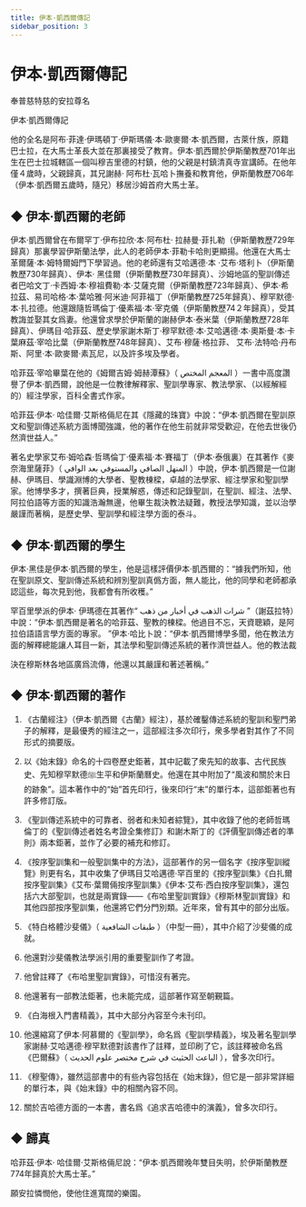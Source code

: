 ```yaml
---
title: 伊本·凱西爾傳記
sidebar_position: 3
---
```


# 伊本·凱西爾傳記

奉普慈特慈的安拉尊名

伊本·凱西爾傳記

他的全名是阿布·菲達·伊瑪頓丁·伊斯瑪儀·本·歐麥爾·本·凱西爾，古萊什族，原籍巴士拉，在大馬士革長大並在那裏接受了教育。伊本·凱西爾於伊斯蘭教歷701年出生在巴士拉城轄區一個叫穆吉里德的村鎮，他的父親是村鎮清真寺宣講師。在他年僅４歲時，父親歸真，其兄謝赫· 阿布杜·瓦哈卜撫養和教育他，伊斯蘭教歷706年（伊本·凱西爾五歲時，隨兄）移居沙姆首府大馬士革。

## ◆ 伊本·凱西爾的老師

伊本·凱西爾曾在布爾罕丁·伊布拉欣·本·阿布杜· 拉赫曼·菲扎勒（伊斯蘭教歷729年歸真）那裏學習伊斯蘭法學，此人的老師伊本·菲勒卡哈則更顯揚。他還在大馬士革爾薩·本·姆特爾姆門下學習過。他的老師還有艾哈邁德·本 ·艾布·塔利卜（伊斯蘭教歷730年歸真）、伊本· 黑佳爾（伊斯蘭教歷730年歸真）、沙姆地區的聖訓傳述者巴哈文丁·卡西姆·本·穆祖費勒·本·艾薩克爾（伊斯蘭教歷723年歸真）、伊本·希拉茲、易司哈格·本·葉哈雅·阿米迪·阿菲福丁（伊斯蘭教歷725年歸真）、穆罕默德·本·扎拉德。他還跟隨哲瑪倫丁·優素福·本·宰克儀（伊斯蘭教歷74２年歸真），受其教誨並娶其女爲妻。他還曾求學於伊斯蘭的謝赫伊本·泰米葉（伊斯蘭教歷728年歸真）、伊瑪目·哈菲茲、歷史學家謝木斯丁·穆罕默德·本·艾哈邁德·本·奧斯曼·本·卡葉麻茲·宰哈比葉（伊斯蘭教歷748年歸真）、艾布·穆薩·格拉菲、 艾布·法特哈·丹布斯、阿里·本·歐麥爾·素瓦尼，以及許多埃及學者。

哈菲茲·宰哈畢葉在他的《姆爾吉姆·姆赫潭蘇》（ المعجم المختص ）一書中高度讚譽了伊本·凱西爾，說他是一位教律解釋家、聖訓學專家、教法學家、（以經解經的）經注學家，百科全書式作家。

哈菲茲·伊本· 哈佳爾·艾斯格倆尼在其《隱藏的珠寶》中說：“伊本·凱西爾在聖訓原文和聖訓傳述系統方面博聞強識，他的著作在他生前就非常受歡迎，在他去世後仍然濟世益人。”

著名史學家艾布·姆哈森·哲瑪倫丁·優素福·本·賽福丁（伊本·泰俄裏）在其著作《麥奈海里薩菲》（ المنهل الصافي والمستوفي بعد الوافي ）中說，伊本·凱西爾是一位謝赫、伊瑪目、學識淵博的大學者、聖教棟樑，卓越的法學家、經注學家和聖訓學家。他博學多才，撰著巨典，授業解惑，傳述和記錄聖訓，在聖訓、經注、法學、阿拉伯語等方面的知識浩瀚無邊，他畢生裁決教法疑難，教授法學知識，並以治學嚴謹而著稱，是歷史學、聖訓學和經注學方面的泰斗。

## ◆ 伊本·凱西爾的學生

伊本·黑佳是伊本·凱西爾的學生，他是這樣評價伊本·凱西爾的：“據我們所知，他在聖訓原文、聖訓傳述系統和辨別聖訓真僞方面，無人能比，他的同學和老師都承認這些，每次見到他，我都會有所收穫。”

罕百里學派的伊本· 伊瑪德在其著作“ شرات الذهب في أخبار من ذهب ”（謝茲拉特）中說：“伊本·凱西爾是著名的哈菲茲、聖教的棟樑。他過目不忘，天資聰穎，是阿拉伯語語言學方面的專家。 ”伊本·哈比卜說：“伊本·凱西爾博學多聞，他在教法方面的解釋總能讓人耳目一新，其法學和聖訓傳述系統的著作濟世益人。他的教法裁

決在穆斯林各地區廣爲流傳，他還以其嚴謹和著述著稱。”

## ◆ 伊本·凱西爾的著作

1. 《古蘭經注》（伊本·凱西爾《古蘭》經注），基於確鑿傳述系統的聖訓和聖門弟子的解釋，是最優秀的經注之一，這部經注多次印行，衆多學者對其作了不同形式的摘要版。

1. 以《始末錄》命名的十四卷歷史鉅著，其中記載了衆先知的故事、古代民族史、先知穆罕默德ﷺ生平和伊斯蘭曆史。他還在其中附加了“風波和關於末日的跡象”。這本著作中的“始”首先印行，後來印行“末”的單行本，這部鉅著也有許多修訂版。

1. 《聖訓傳述系統中的可靠者、弱者和未知者綜覽》，其中收錄了他的老師哲瑪倫丁的《聖訓傳述者姓名考證全集修訂》和謝木斯丁的《評價聖訓傳述者的準則》兩本鉅著，並作了必要的補充和修訂。

1. 《按序聖訓集和一般聖訓集中的方法》，這部著作的另一個名字《按序聖訓縱覽》則更有名，其中收集了伊瑪目艾哈邁德·罕百里的《按序聖訓集》《白扎爾按序聖訓集》《艾布·葉爾倆按序聖訓集》《伊本·艾布·西白按序聖訓集》，還包括六大部聖訓，也就是兩實錄——《布哈里聖訓實錄》《穆斯林聖訓實錄》和其他四部按序聖訓集，他還將它們分門別類。近年來，曾有其中的部分出版。

1. 《特白格體沙斐儀》（ طبقات الشافعية ）（中型一冊），其中介紹了沙斐儀的成就。

1. 他還對沙斐儀教法學派引用的重要聖訓作了考證。

1. 他曾註釋了《布哈里聖訓實錄》，可惜沒有著完。

1. 他還著有一部教法鉅著，也未能完成，這部著作寫至朝覲篇。

1. 《白海根入門書精義》，其中大部分內容至今未刊印。

1. 他還縮寫了伊本·阿慕爾的《聖訓學》，命名爲《聖訓學精義》，埃及著名聖訓學家謝赫·艾哈邁德·穆罕默德對該書作了註釋，並印刷了它，該註釋被命名爲《巴爾蘇》（ الباعث الحثيث في شرح مختصر علوم الحديث ），曾多次印行。

1. 《穆聖傳》，雖然這部書中的有些內容包括在《始末錄》，但它是一部非常詳細的單行本，與《始末錄》中的相關內容不同。

1. 關於吉哈德方面的一本書，書名爲《追求吉哈德中的演義》，曾多次印行。

## ◆ 歸真
哈菲茲·伊本· 哈佳爾·艾斯格倆尼說：“伊本·凱西爾晚年雙目失明，於伊斯蘭教歷774年歸真於大馬士革。”

願安拉憐憫他，使他住進寬闊的樂園。

